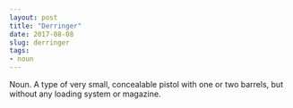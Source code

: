 ```yaml
---
layout: post
title: "Derringer"
date: 2017-08-08
slug: derringer
tags:
- noun
---
```


Noun. A type of very small, concealable pistol with one or two barrels, but without any loading system or magazine.
